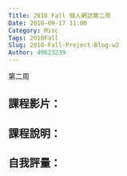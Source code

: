 ```yaml
---
Title: 2018 Fall 個人網誌第二周
Date: 2018-09-17 11:00
Category: Misc
Tags: 2018Fall
Slug: 2018-Fall-Project-Blog-w2
Author: 40623239
---
```


第二周

<!-- PELICAN_END_SUMMARY -->

課程影片：
----

課程說明：
----

自我評量：
----

